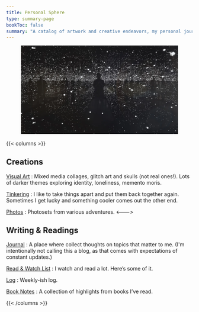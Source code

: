 ```yaml
---
title: Personal Sphere
type: summary-page
bookToc: false
summary: "A catalog of artwork and creative endeavors, my personal journal, and more."
---
```

<article class="markdown book-post feature-block">
<figure>
  <img src="joshua.webp">
</figure>
</article>

{{< columns >}}

## Creations

[Visual Art](/art)
:	Mixed media collages, glitch art and skulls (not real ones!). Lots of darker themes exploring identity, loneliness, memento moris.

[Tinkering](/tinkering)
:	I like to take things apart and put them back together again. Sometimes I get lucky and something cooler comes out the other end.

[Photos](/photos)
:	Photosets from various adventures.
<--->
## Writing & Readings

[Journal](/journal)
:	A place where collect thoughts on topics that matter to me. (I'm intentionally not calling this a blog, as that comes with expectations of constant updates.)

[Read & Watch List](/media)
:	I watch and read a lot. Here’s some of it.

[Log](/log)
:	Weekly-ish log.

[Book Notes](/book-notes)
: A collection of highlights from books I’ve read.

{{< /columns >}}